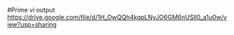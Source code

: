 #Prime vi output
https://drive.google.com/file/d/1H_OwQQh4kgpLNyJO6GM6nUSlI0_a1u0w/view?usp=sharing
